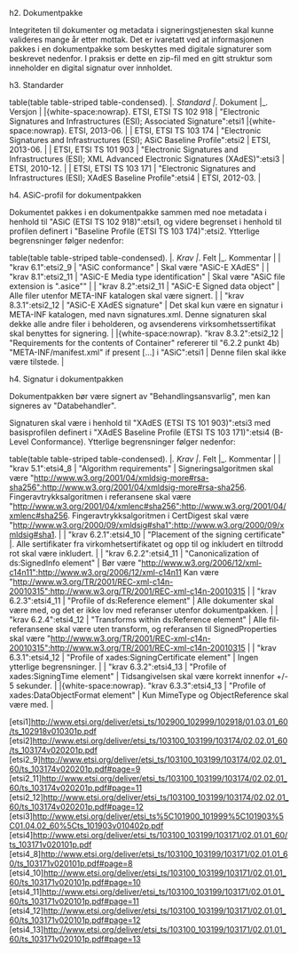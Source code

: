 h2. Dokumentpakke

Integriteten til dokumenter og metadata i signeringstjenesten skal kunne valideres mange år etter mottak. Det er ivaretatt ved at informasjonen pakkes i en dokumentpakke som beskyttes med digitale signaturer som beskrevet nedenfor. I praksis er dette en zip-fil med en gitt struktur som inneholder en digital signatur over innholdet.

h3. Standarder

table(table table-striped table-condensed).
|_. Standard |_. Dokument |_. Versjon |
|{white-space:nowrap}. ETSI, ETSI TS 102 918 | "Electronic Signatures and Infrastructures (ESI); Associated Signature":etsi1 |{white-space:nowrap}. ETSI, 2013-06. |
| ETSI, ETSI TS 103 174 | "Electronic Signatures and Infrastructures (ESI); ASiC Baseline Profile":etsi2 | ETSI, 2013-06. |
| ETSI, ETSI TS 101 903 | "Electronic Signatures and Infrastructures (ESI); XML Advanced Electronic Signatures (XAdES)":etsi3 | ETSI, 2010-12. |
| ETSI, ETSI TS 103 171 | "Electronic Signatures and Infrastructures (ESI); XAdES Baseline Profile":etsi4 | ETSI, 2012-03. |

h4. ASiC-profil for dokumentpakken

Dokumentet pakkes i en dokumentpakke sammen med noe metadata i henhold til "ASiC (ETSI TS 102 918)":etsi1, og videre begrenset i henhold til profilen definert i "Baseline Profile (ETSI TS 103 174)":etsi2. Ytterlige begrensninger følger nedenfor:

table(table table-striped table-condensed).
|_. Krav |_. Felt |_. Kommentar |
| "krav 6.1":etsi2_9 | "ASiC conformance" | Skal være "ASiC-E XAdES" |
| "krav 8.1":etsi2_11 | "ASiC-E Media type identification" | Skal være "ASiC file extension is ".asice"" |
| "krav 8.2":etsi2_11 | "ASiC-E Signed data object" | Alle filer utenfor META-INF katalogen skal være signert. |
| "krav 8.3.1":etsi2_12 | "ASiC-E XAdES signature" | Det skal kun være en signatur i META-INF katalogen, med navn signatures.xml. Denne signaturen skal dekke alle andre filer i beholderen, og avsenderens virksomhetssertifikat skal benyttes for signering. |
|{white-space:nowrap}. "krav 8.3.2":etsi2_12 | "Requirements for the contents of Container" refererer til "6.2.2 punkt 4b) <notextile>"META-INF/manifest.xml" if present […]</notextile> i "ASiC":etsi1 | Denne filen skal ikke være tilstede. |

h4. Signatur i dokumentpakken

Dokumentpakken bør være signert av "Behandlingsansvarlig", men kan signeres av "Databehandler".

Signaturen skal være i henhold til "XAdES (ETSI TS 101 903)":etsi3 med basisprofilen definert i "XAdES Baseline Profile (ETSI TS 103 171)":etsi4 (B-Level Conformance). Ytterlige begrensninger følger nedenfor:

table(table table-striped table-condensed).
|_. Krav |_. Felt |_. Kommentar |
| "krav 5.1":etsi4_8 | "Algorithm requirements" | Signeringsalgoritmen skal være "http://www.w3.org/2001/04/xmldsig-more#rsa-sha256":http://www.w3.org/2001/04/xmldsig-more#rsa-sha256. Fingeravtrykksalgoritmen i referansene skal være "http://www.w3.org/2001/04/xmlenc#sha256":http://www.w3.org/2001/04/xmlenc#sha256. Fingeravtrykksalgoritmen i CertDigest skal være "http://www.w3.org/2000/09/xmldsig#sha1":http://www.w3.org/2000/09/xmldsig#sha1. |
| "krav 6.2.1":etsi4_10 | "Placement of the signing certificate" |. Alle sertifikater fra virkomhetsertifikatet og opp til og inkludert en tiltrodd rot skal være inkludert. |
| "krav 6.2.2":etsi4_11 | "Canonicalization of ds:SignedInfo element" | Bør være "http://www.w3.org/2006/12/xml-c14n11":http://www.w3.org/2006/12/xml-c14n11 
Kan være "http://www.w3.org/TR/2001/REC-xml-c14n-20010315":http://www.w3.org/TR/2001/REC-xml-c14n-20010315 |
| "krav 6.2.3":etsi4_11 | "Profile of ds:Reference element" | Alle dokumenter skal være med, og det er ikke lov med referanser utenfor dokumentpakken. |
| "krav 6.2.4":etsi4_12 | "Transforms within ds:Reference element" | Alle fil-referansene skal være uten transform, og referansen til SignedProperties skal være "http://www.w3.org/TR/2001/REC-xml-c14n-20010315":http://www.w3.org/TR/2001/REC-xml-c14n-20010315 |
| "krav 6.3.1":etsi4_12 | "Profile of xades:SigningCertificate element" | Ingen ytterlige begrensninger. |
| "krav 6.3.2":etsi4_13 | "Profile of xades:SigningTime element" | Tidsangivelsen skal være korrekt innenfor +/- 5 sekunder. |
|{white-space:nowrap}. "krav 6.3.3":etsi4_13 | "Profile of xades:DataObjectFormat element" | Kun MimeType og ObjectReference skal være med. |

[etsi1]http://www.etsi.org/deliver/etsi_ts/102900_102999/102918/01.03.01_60/ts_102918v010301p.pdf
[etsi2]http://www.etsi.org/deliver/etsi_ts/103100_103199/103174/02.02.01_60/ts_103174v020201p.pdf
[etsi2_9]http://www.etsi.org/deliver/etsi_ts/103100_103199/103174/02.02.01_60/ts_103174v020201p.pdf#page=9
[etsi2_11]http://www.etsi.org/deliver/etsi_ts/103100_103199/103174/02.02.01_60/ts_103174v020201p.pdf#page=11
[etsi2_12]http://www.etsi.org/deliver/etsi_ts/103100_103199/103174/02.02.01_60/ts_103174v020201p.pdf#page=12
[etsi3]http://www.etsi.org/deliver/etsi_ts%5C101900_101999%5C101903%5C01.04.02_60%5Cts_101903v010402p.pdf
[etsi4]http://www.etsi.org/deliver/etsi_ts/103100_103199/103171/02.01.01_60/ts_103171v020101p.pdf
[etsi4_8]http://www.etsi.org/deliver/etsi_ts/103100_103199/103171/02.01.01_60/ts_103171v020101p.pdf#page=8
[etsi4_10]http://www.etsi.org/deliver/etsi_ts/103100_103199/103171/02.01.01_60/ts_103171v020101p.pdf#page=10
[etsi4_11]http://www.etsi.org/deliver/etsi_ts/103100_103199/103171/02.01.01_60/ts_103171v020101p.pdf#page=11
[etsi4_12]http://www.etsi.org/deliver/etsi_ts/103100_103199/103171/02.01.01_60/ts_103171v020101p.pdf#page=12
[etsi4_13]http://www.etsi.org/deliver/etsi_ts/103100_103199/103171/02.01.01_60/ts_103171v020101p.pdf#page=13
